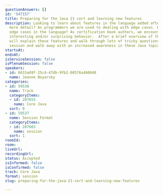 ```yaml
---
questionAnswers: []
id: '547157'
title: Preparing for the Java 21 cert and learning new features
description: Looking to learn about features in the language added after Java 17 in
  more detail? As programmers we are used to dealing with edge cases. But what about
  edge cases in the language? As certification book authors, we encounter lots of
  interesting and/or surprising behavior.  After a brief overview of the cert, we
  will explain these features and walk through lots of tricky questions. Come to this
  session and walk away with an increased awareness in these Java topics.
startsAt: 
endsAt: 
isServiceSession: false
isPlenumSession: false
speakers:
- id: 6631e69f-25c4-47db-9fb2-08576a460048
  name: Jeanne Boyarsky
categories:
- id: 59536
  name: Track
  categoryItems:
  - id: 207655
    name: Core Java
  sort: 0
- id: 59537
  name: Session Format
  categoryItems:
  - id: 207665
    name: session
  sort: 1
roomId: 
room: 
liveUrl: 
recordingUrl: 
status: Accepted
isInformed: false
isConfirmed: false
track: Core Java
format: session
slug: preparing-for-the-java-21-cert-and-learning-new-features

---
```

